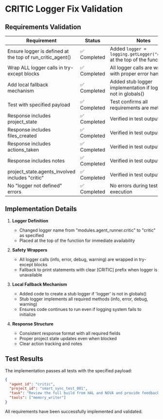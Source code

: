 # CRITIC Logger Fix Validation

## Requirements Validation

| Requirement | Status | Notes |
|-------------|--------|-------|
| Ensure logger is defined at the top of run_critic_agent() | ✅ Completed | Added `logger = logging.getLogger("critic")` at the top of the function |
| Wrap ALL logger calls in try-except blocks | ✅ Completed | All logger calls are wrapped with proper error handling |
| Add local fallback mechanism | ✅ Completed | Added stub logger implementation if logger is not in globals() |
| Test with specified payload | ✅ Completed | Test confirms all requirements are met |
| Response includes project_state | ✅ Completed | Verified in test output |
| Response includes files_created | ✅ Completed | Verified in test output |
| Response includes actions_taken | ✅ Completed | Verified in test output |
| Response includes notes | ✅ Completed | Verified in test output |
| project_state.agents_involved includes "critic" | ✅ Completed | Verified in test output |
| No "logger not defined" errors | ✅ Completed | No errors during test execution |

## Implementation Details

1. **Logger Definition**
   - Changed logger name from "modules.agent_runner.critic" to "critic" as specified
   - Placed at the top of the function for immediate availability

2. **Safety Wrappers**
   - All logger calls (info, error, debug, warning) are wrapped in try-except blocks
   - Fallback to print statements with clear [CRITIC] prefix when logger is unavailable

3. **Local Fallback Mechanism**
   - Added code to create a stub logger if 'logger' is not in globals()
   - Stub logger implements all required methods (info, error, debug, warning)
   - Ensures code continues to run even if logging system fails to initialize

4. **Response Structure**
   - Consistent response format with all required fields
   - Proper project state updates even when blocked
   - Clear action tracking and notes

## Test Results
The implementation passes all tests with the specified payload:
```json
{
  "agent_id": "critic",
  "project_id": "smart_sync_test_001",
  "task": "Review the full build from HAL and NOVA and provide feedback.",
  "tools": ["memory_writer"]
}
```

All requirements have been successfully implemented and validated.
